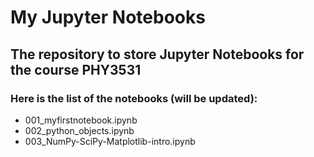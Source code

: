 # My Jupyter Notebooks

## The repository to store Jupyter Notebooks for the course PHY3531

### Here is the list of the notebooks (will be updated):

- 001_myfirstnotebook.ipynb
- 002_python_objects.ipynb
- 003_NumPy-SciPy-Matplotlib-intro.ipynb
